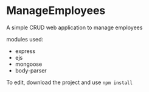# ManageEmployees
 A simple CRUD web application to manage employees

modules used:
 - express
 - ejs
 - mongoose
 - body-parser

To edit, download the project and use `npm install`

